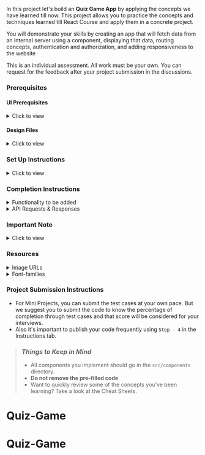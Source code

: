 In this project let's build an **Quiz Game App** by applying the concepts we have learned till now. This project allows you to practice the concepts and techniques learned till React Course and apply them in a concrete project.

You will demonstrate your skills by creating an app that will fetch data from an internal server using a component, displaying that data, routing concepts, authentication and authorization, and adding responsiveness to the website

This is an individual assessment. All work must be your own. You can request for the feedback after your project submission in the discussions.

### Prerequisites

#### UI Prerequisites

<details>
<summary>Click to view</summary>

- What is Figma?
  - Figma is a vector graphics editor and prototyping tool which is primarily web-based. You can check more info on the <a href="https://www.figma.com/" target="_blank">website</a>
- Create a Free account in Figma.
  - Kindly follow the instructions as shown in <a href="https://www.youtube.com/watch?v=hrHL2VLMl7g&t=37s" target="_blank">this</a> video to create a free Figma account. Watch the video upto **00:50**
- How to Check CSS in Figma?
  - Kindly follow the instructions as shown in <a href="https://www.youtube.com/watch?v=B242nuM3y2s" target="_blank">this</a> video to check CSS in a Figma screen. Watch the video upto **02:45**.
- Export Images in Figma screen

  - Kindly follow the instructions as shown in <a href="https://www.youtube.com/watch?v=NpzL1MONwaw" target="_blank">this</a> video to export images from a Figma screen.
  - Click on the Export button to get Export options as shown in the below image.

  <div style="text-align:center;margin:10px 0px 0px 45px;width:200px;">
    <img src="https://assets.ccbp.in/frontend/react-js/figma-export-option.png" />
  </div>

- Upload your exported images from Figma to Cloudinary and get image URLs from Cloudinary. Refer <a href="https://learning.ccbp.in/projects/course?c_id=fe4c935d-3ad5-4bb8-a1a5-9b045ae70010&s_id=2f72d6fe-09a7-4c0a-b0db-196740c853a0&t_id=6535e48d-fb4e-45c4-9654-3da423c79e26" target="_blank">this</a> session for better understanding.

</details>

#### Design Files

<details>
<summary>Click to view</summary>

- You can check the **Design Files** for different devices <a href="https://www.figma.com/file/CGeJPV0CILNyptjYhRk4pH/Quiz-Game?type=design&node-id=0%3A1&mode=design&t=fXttePOYSebrap8P-1" target="_blank">here</a>.

</details>

### Set Up Instructions

<details>
<summary>Click to view</summary>

- Download dependencies by running `npm install`
- Start up the app using `npm start`
</details>

### Completion Instructions

<details>
<summary>Functionality to be added</summary>
<br/>

The app must have the following functionalities

- **Login Route**

  - When an invalid credentials are provided and the **Login** button is clicked, then the respective error message received from the response should be displayed
  - When a valid credentials are provided and the **Login** button is clicked, then the page should be navigated to the Home Route
  - When an _unauthenticated_ user tries to access the Home Route, Assessment Route and Results Route, then the page should be navigated to Login Route
  - When an _authenticated_ user tries to access the Home Route, Assessment Route and Results Route, then the page should be navigated to the respective route
  - When an _authenticated_ user tries to access the Login Route, then the page should be navigated to the Home Route
  - When the **Show Password** checkbox is checked, then the password should be shown
  - When the **Show Password** checkbox is unchecked, then the password should be masked

- **Home Route**

  - When an authenticated user opens the Home Route,
    - When the **Start Quiz** button is clicked, then the page should be navigated to the Quiz Game Route

- **Quiz Game Route**
  - When an authenticated user opens the Quiz Game Route,
    - An HTTP GET request should be made to **quizQuestionsApiUrl**
      - **_loader_** should be displayed while fetching the data
      - After the data is fetched successfully,
        - The text of the first question, along with its corresponding options from the list of questions received in the response, should be displayed.
          - If the `option_type` value is `DEFAULT`, then the default options view should be displayed as shown in the Figma
          - If the `option_type` value is `IMAGE`, then the image options view should be displayed as shown in the Figma
          - If the `option_type` value is `SINGLE SELECT`, then the single select options view should be displayed as shown in the Figma.
        - The **Next Question** button should be disabled
        - The **Timer** should start running backward from the timer limit value set
          - Each question should have the time limit of **15** seconds to attempt the question
          - When a question is not attempted before the **15** seconds time limit,
            - The Question is considered as unattempted question
            - The next question text and its corresponding options should be displayed
            - If it is last question in the questions list, then the quiz should end, and the results page should be displayed.
        - If the HTTP GET request made is unsuccessful, then the failure view should be displayed as shown in the Figma
          - When the **Retry** button is clicked, an HTTP GET request should be made to **questionsApiUrl**
        - When a option is selected in the question,
          - The **Timer** should stop running
          - The **Next Question** button should be enabled
        - If the selected option is correct,
          - The selected option should be highlighted in to `#1c944b` as shown in the Output
          - The **Right Checked Circle** image should be displayed after the selected option
        - If the selected option is not correct,
          - The selected option should be highlighted in to `#bf2626` as shown in the Output
          - The **Wrong Close Circle** image should be displayed after the selected option
          - The right option should be highlighted in to `#1c944b` as shown in the Output
          - The **Right Checked Circle** image should be displayed after the right option
        - When the **Next Question** button is clicked, then the next question text and its corresponding options should be displayed
        - When the last question number in the question numbers list is clicked,
          - The **Submit** button should be displayed in the place of **Next Question** button
        - When the **Submit** button is clicked after the option is selected in the question within the time limit, then the quiz should end, and the game results route should be displayed.
- **Game Results Route**
  - If user has opted the correct answers for more than five questions
    - The user is considered as won and congrats results page should be displayed
  - If user has opted the correct answers for below five questions
    - The user is considered as lose and failure results page should be displayed
- **Game Reports Route**

  - When the **Report** button is clicked in the results page,
    - The results of the exam should be displayed along with the unattempted questions with their right options as selected as shown in the output

- **Not Found Route**

  - When a random path is provided as the URL, then the page should navigate to the Not Found Route

- **Header**

  - When the **website logo** image in the Header is clicked, the page should be navigated to the Home Route
  - When the **Logout** button in the Header is clicked in Home or Assessment or Results Route, then the page should be navigated to the Login Route

- Users should be able to view the website responsively in mobile view, tablet view as well
</details>

<details>
<summary>API Requests & Responses</summary>
<br/>

**loginApiUrl**

#### API: `https://apis.ccbp.in/login`

#### Method: `POST`

#### Request:

```json
{
  "username": "rahul",
  "password": "rahul@2021"
}
```

#### Description:

Returns a response based on the credentials provided

#### Sample Success Response

```json
{
  "jwt_token": "eyJhbGciOiJIUzI1NiIsInR5cCI6IkpXVCJ9.eyJ1c2VybmFtZSI6InJhaHVsIiwicm9sZSI6IlBSSU1FX1VTRVIiLCJpYXQiOjE2MTk2Mjg2MTN9. nZDlFsnSWArLKKeF0QbmdVfLgzUbx1BGJsqa2kc_21Y"
}
```

#### Sample Failure Response

```json
{
  "status_code": 404,
  "error_msg": "Username is not found"
}
```

**questionsApiUrl**

#### API: `https://apis.ccbp.in/assess/questions`

#### Method: `GET`

#### Description:

Returns a response containing the list of all questions

#### Sample Response

```json
{
  "total": 10,
  "questions": [
    {
      "id": "4c08f8e2-d69a-4cfa-9245-b76bdf3588d1",
      "options_type": "DEFAULT",
      "question_text": "React JS is developed by?",
      "options": [
        {
          "id": "a8222953-e043-4873-abee-bc5dae13ee51",
          "text": "Facebook",
          "is_correct": "true"
        },
        {
          "id": "0d5470e9-915e-400f-b495-930291046216",
          "text": "Twitter",
          "is_correct": "false"
        },
        "..."
      ]
    },
    "..."
  ]
}
```

</details>

### Important Note

<details>
<summary>Click to view</summary>

<br/>

**The following instructions are required for the tests to pass**

- **Note:**

  - For Mini Projects, You have to use HTML elements to style the React Components. Usage of `styled-components` (CSS in JS) to style React components are not supported in Mini Projects. Test cases won't be passed, if you use styled components.
  - Refer to the below Example for the usage of `data-testid` in the HTML elements
    - Example: `<div data-testid="questionItem" className="question-item"/>`

- **Routes**

  - `Home` Route should consist of `/` in the URL path
  - `Quiz Game` Route should consist of `/quiz-game` in the URL path
  - `Game Results` Route should consist of `/game-results` in the URL path
  - `Game Report` Route should consist of `/game-report` in the URL path

  - **Header**

    - The Quiz Game Logo image in Header should consist of alt attribute value as `website logo`

- **Login Route**

  - The Quiz Game Logo image should consist of alt attribute value as `login website logo`

- **Home Route**

  - The game image should consist of alt attribute value as `start quiz game`.
  - Kindly follow the game instructions as shown in figma.

- **Quiz Game Route**

  - Each question should have the time limit of **15** seconds to attempt the question
  - The Failure View image should consist of alt attribute value as `failure view`
  - Wrap the `Loader` component with an HTML container element and add the `data-testid` attribute value as **loader** to it

  ```jsx
  <div className="loader-container" data-testid="loader">
    <Loader type="ThreeDots" color="#263868" height={50} width={50} />
  </div>
  ```

  - The question with `options_type` is `IMAGE`, options should have alt attribute value as the value of the key `text` of each option item in the corresponding question from the list of questions from the received response

- **Game Results Route**

  - The trophy image in the congrats results page should consist of alt attribute value as `congrats`
  - The lose image in the failure results page should consist of alt attribute value as `lose`

- **Not Found Route**
  - The Not Found image should consist of alt attribute value as `not found`

</details>

### Resources

<details>
<summary>Image URLs</summary>

- https://assets.ccbp.in/frontend/react-js/quiz-game-start-the-quiz-img.png alt should be **start quiz game**
- https://assets.ccbp.in/frontend/react-js/quiz-game-error-img.png alt should be **warning icon**
- https://assets.ccbp.in/frontend/react-js/quiz-game-check-circle-img.png alt should be **correct checked circle**
- https://assets.ccbp.in/frontend/react-js/quiz-game-close-circle-img.png alt should be **incorrect close circle**
- https://assets.ccbp.in/frontend/react-js/quiz-game-congrats-trophy-img.png alt should be **won**
- https://assets.ccbp.in/frontend/react-js/quiz-game-lose-img.png alt should be **lose**
- https://assets.ccbp.in/frontend/react-js/quiz-game-right-check-img.png alt should be **correct answer icon**
- https://assets.ccbp.in/frontend/react-js/quiz-game-wrong-check-img.png alt should be **incorrect answer icon**
- https://assets.ccbp.in/frontend/react-js/quiz-game-un-answered-img.png alt should be **unattempted icon**
- https://assets.ccbp.in/frontend/react-js/nxt-assess-failure-img.png alt should be **failure view**
- https://assets.ccbp.in/frontend/react-js/quiz-game-congrats-card-bg.png **background image** in the game won view

</details>

<details>
<summary>Font-families</summary>

- Roboto

</details>

### Project Submission Instructions

- For Mini Projects, you can submit the test cases at your own pace. But we suggest you to submit the code to know the percentage of completion through test cases and that score will be considered for your interviews.
- Also it's important to publish your code frequently using `Step - 4` in the Instructions tab.

> ### _Things to Keep in Mind_
>
> - All components you implement should go in the `src/components` directory.
> - **Do not remove the pre-filled code**
> - Want to quickly review some of the concepts you’ve been learning? Take a look at the Cheat Sheets.
# Quiz-Game
# Quiz-Game
